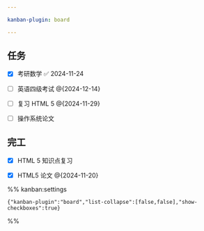 ```yaml
---

kanban-plugin: board

---
```


## 任务

- [x] 考研数学 ✅ 2024-11-24
- [ ] 英语四级考试 @{2024-12-14}
- [ ] 复习 HTML 5 @{2024-11-29}
- [ ] 操作系统论文


## 完工

- [x] HTML 5 知识点复习
- [x] HTML5 论文 @{2024-11-20}




%% kanban:settings
```
{"kanban-plugin":"board","list-collapse":[false,false],"show-checkboxes":true}
```
%%